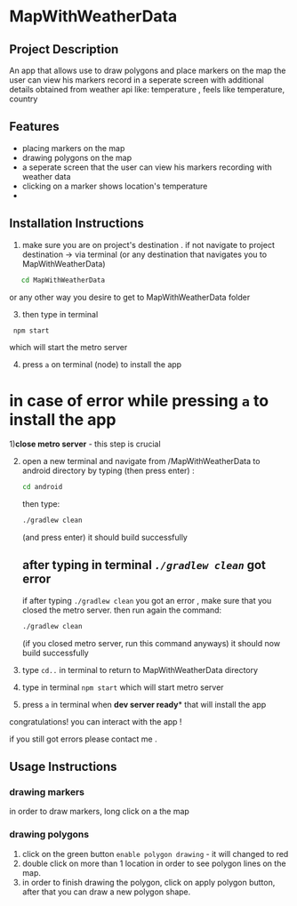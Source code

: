 # MapWithWeatherData

## Project Description

An app that allows use to draw polygons and place markers on the map
the user can view his markers record in a seperate screen with additional details obtained from
weather api like: temperature , feels like temperature, country

## Features
- placing markers on the map
- drawing polygons on the map
- a seperate screen that the user can view his markers recording with weather data
- clicking on a marker shows location's temperature
- 
## Installation Instructions
1) make sure you are on project's destination . if not navigate to project destination -> via terminal 
    (or any destination that navigates you to MapWithWeatherData)
 ```bash
    cd MapWithWeatherData
```
  or any other way you desire to get to MapWithWeatherData folder

3) then type in terminal
```bash
 npm start
```
 which will start the metro server
 
4) press  ```a``` on terminal (node) to install the app

# in case of error while pressing `a` to install the app

1)**close metro server** - this step is crucial

2) open a new terminal and navigate from /MapWithWeatherData to android directory by typing (then press enter) :  
 
   ```bash
   cd android
   ```
   then type:
   
    ```bash
    ./gradlew clean
    ```
   (and press enter) it should  build successfully
   
   ## after typing in terminal *`./gradlew clean`* got error
   
   if after typing  ```./gradlew clean``` you got an error , make sure that you closed the metro server. 
   then run again the command:
   ```bash
   ./gradlew clean
   ```
    (if you closed metro server, run this command anyways) it should now build successfully

4) type ```cd..``` in terminal to return to MapWithWeatherData directory
5) type in terminal ```npm start``` which will start metro server
6) press ```a``` in terminal when **dev server ready*** that will install the app 

congratulations! you can interact with the app !

if you still got errors please contact me . 

## Usage Instructions

### drawing markers

in order to draw markers, long click on a the map

### drawing polygons
1) click on the green button `enable polygon drawing` - it will changed to red
2) double click on more than 1 location in order to see polygon lines on the map.
3) in order to finish drawing the polygon, click on apply polygon button, after that you can draw a new polygon shape.


